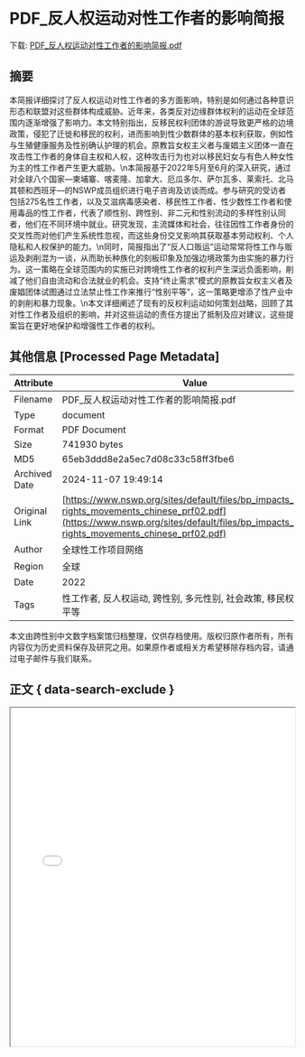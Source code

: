 # PDF_反人权运动对性工作者的影响简报

<!-- tcd_download_link -->
下载: <a href="PDF_反人权运动对性工作者的影响简报.pdf" download>PDF_反人权运动对性工作者的影响简报.pdf</a>
<!-- tcd_download_link_end -->

## 摘要

<!-- tcd_abstract -->
本简报详细探讨了反人权运动对性工作者的多方面影响，特别是如何通过各种意识形态和联盟对这些群体构成威胁。近年来，各类反对边缘群体权利的运动在全球范围内逐渐增强了影响力。本文特别指出，反移民权利团体的游说导致更严格的边境政策，侵犯了迁徙和移民的权利，进而影响到性少数群体的基本权利获取，例如性与生殖健康服务及性别确认护理的机会。原教旨女权主义者与废娼主义团体一直在攻击性工作者的身体自主权和人权，这种攻击行为也对以移民妇女与有色人种女性为主的性工作者产生更大威胁。\n本简报基于2022年5月至6月的深入研究，通过对全球八个国家—柬埔寨、喀麦隆、加拿大、厄瓜多尔、萨尔瓦多、莱索托、北马其顿和西班牙—的NSWP成员组织进行电子咨询及访谈而成。参与研究的受访者包括275名性工作者，以及艾滋病毒感染者、移民性工作者、性少数性工作者和使用毒品的性工作者，代表了顺性别、跨性别、非二元和性别流动的多样性别认同者，他们在不同环境中就业。研究发现，主流媒体和社会，往往因性工作者身份的交叉性而对他们产生系统性忽视，而这些身份交叉影响其获取基本劳动权利、个人隐私和人权保护的能力。\n同时，简报指出了“反人口贩运”运动常常将性工作与贩运及剥削混为一谈，从而助长种族化的刻板印象及加强边境政策为由实施的暴力行为。这一策略在全球范围内的实施已对跨境性工作者的权利产生深远负面影响，削减了他们自由流动和合法就业的机会。支持“终止需求”模式的原教旨女权主义者及废娼团体试图通过立法禁止性工作来推行“性别平等”，这一策略更增添了性产业中的剥削和暴力现象。\n本文详细阐述了现有的反权利运动如何策划战略，回顾了其对性工作者及组织的影响，并对这些运动的责任方提出了抵制及应对建议，这些提案旨在更好地保护和增强性工作者的权利。

<!-- tcd_abstract_end -->

## 其他信息 [Processed Page Metadata]

| Attribute       | Value                                  |
|-----------------|----------------------------------------|
| Filename        | PDF_反人权运动对性工作者的影响简报.pdf                             |
| Type            | document                                 |
| Format          | PDF Document                               |
| Size            | 741930 bytes                           |
| MD5             | 65eb3ddd8e2a5ec7d08c33c58ff3fbe6                                  |
| Archived Date   | 2024-11-07 19:49:14                             |
| Original Link   | [https://www.nswp.org/sites/default/files/bp_impacts_of_anti-rights_movements_chinese_prf02.pdf](https://www.nswp.org/sites/default/files/bp_impacts_of_anti-rights_movements_chinese_prf02.pdf)                         |
| Author          | 全球性工作项目网络                               |
| Region          | 全球                               |
| Date            | 2022                                 |
| Tags            | 性工作者, 反人权运动, 跨性别, 多元性别, 社会政策, 移民权利, 性别平等                                 |

本文由跨性别中文数字档案馆归档整理，仅供存档使用。版权归原作者所有，所有内容仅为历史资料保存及研究之用。如果原作者或相关方希望移除存档内容，请通过电子邮件与我们联系。

## 正文 { data-search-exclude }

<!-- tcd_main_text -->
<iframe src="../PDF_反人权运动对性工作者的影响简报.pdf" width="100%" height="600px">
    <p>无法显示PDF，请下载查看。</p>
</iframe>
<!-- tcd_main_text_end -->

